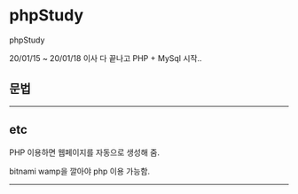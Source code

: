 # phpStudy
phpStudy

20/01/15 ~ 20/01/18 이사 다 끝나고 PHP + MySql 시작..

## 문법





---
## etc

PHP 이용하면 웹페이지를 자동으로 생성해 줌.

bitnami wamp을 깔아야 php 이용 가능함.

---